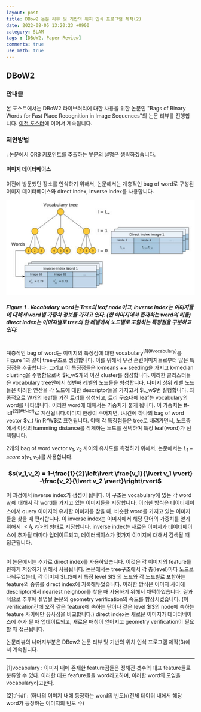 ```yaml
---
layout: post
title: DBow2 논문 리뷰 및 기반의 위치 인식 프로그램 제작(2)
date: 2022-08-05 13:20:23 +0900
category: SLAM
tags : [DBoW2, Paper Review]
comments: true
use_math: true
---
```

## DBoW2

### 안내글

본 포스트에서는 DBoW2 라이브러리에 대한 사용을 위한 논문인 "Bags of Binary Words for Fast Place Recognition in Image Sequences"의 논문 리뷰를 진행합니다. 
[이전 포스터](https://jeonhyeongjunkw.github.io/slam/2022/08/04/DBoW2_1.html)에 이어서 계속됩니다.

### 제안방법

: 논문에서 ORB 키포인트를 추출하는 부분의 설명은 생략하겠습니다. 

#### 이미지 데이터베이스 

이전에 방문했던 장소를 인식하기 위해서, 논문에서는 계층적인 bag of word로 구성된 이미지 데이터베이스와 direct index, inverse index를 사용합니다. 

![components](/public/img/DBOW2/componentsofdbow2.png)
##### Figure 1 . Vocabulary word는 Tree의 leaf node이고, inverse index는 이미지들에 대해서 word별 가중치 정보를 가지고 있다. (한 이미지에서 존재하는 word의 비율) direct index는 이미지별로 tree의 한 레벨에서 노드별로 포함하는 특징점을 구분하고있다.
<br/>
계층적인 bag of word는 이미지의 특징점에 대한 vocabulary<sup>[1](#vocabulary)</sup>를 Figure 1과 같이 tree구조로 생성합니다. 이를 위해서 우선 훈련이미지들로부터 많은 특징점을 추출합니다. 
그리고 이 특징점들은 k-means ++ seeding을 가지고 k-median clusting을 수행함으로써 $k_w$개의 이진 cluster를 생성합니다. 이러한 클러스터들은 
vocabulary tree안에서 첫번째 레벨의 노드들을 형성합니다. 나머지 상위 레벨 노드들은 이러한 연산을 각 노드에 대한 descriptor들을 가지고서 $L_w$번 실행합니다. 
최종적으로 W개의 leaf를 가진 트리를 생성되고, 트리 구조내에 leaf는 vocabulary의 word를 나타냅니다. 이러한 word에 대해서는 가중치가 붙게 됩니다. 이 가중치는 tf-idf<sup>[2](#tf-idf)</sup>로 계산됩니다.이미지 한장이 주어지면, t시간에 하나의 bag of word vector $v_t \in R^W$로 표현됩니다. 이때 각 특징점들은 tree로 내려가면서, 노드중에서 이것의 hammiing distance를 작게하는 노드를 선택하며 특정 leaf(word)가 선택됩니다.

<br/>

2개의 bag of word vector $v_1,v_2$ 사이의 유사도를 측정하기 위해서, 논문에서는 $L_{1}-score$ $s(v_1,v_2)$를 사용합니다.

### <center>   $s(v_1,v_2) = 1-\frac{1}{2}\left\lvert \frac{v_1}{\lvert v_1 \rvert} -\frac{v_2}{\lvert v_2 \rvert}\right\rvert$</center>

이 과정에서 inverse index가 생성이 됩니다. 이 구조는 vocabulary에 있는 각 word $w_i$에 대해서 각 word를 가지고 있는 이미지들을 저장합니다. 이러한 방식은 데이터베이스에서 query 이미지와 유사한 이미지를 찾을 때, 비슷한 word를 가지고 있는 이미지들을 찾을 때 편리합니다. 이 inverse index는 이미지에서 해당 단어의 가중치를 얻기위해서 $<I_t,v^i_t>$의 형태로 저장합니다. inverse index는 새로운 이미지가 데이터베이스에 추가될 때마다 업데이트되고, 데이터베이스가 몇가지 이미지에 대해서 검색될 때 접근됩니다.

<br/>
이 논문에서는 추가로 direct index를 사용하였습니다. 이것은 각 이미지의 feature를 편하게 저장하기 위해서 사용됩니다. 논문에서는 tree구조에서 각 층(level)마다 노드로 나눠두었는데, 각 이미지 $I_t$에서 특정 level $l$ 의 노드와 각 노드별로 포함하는 feature의 종류를 direct index에 기록해두었습니다. 이러한 방식은 이미지 사이에 descriptor에서 neariest neighbor를 찾을 때 사용하기 위해서 채택하였습니다. 결과적으로 추후에 설명될 논문의 geometry verification의 속도를 향상시켰습니다. (이 verification간에 오직 같은 feature에 속하는 단어나 같은 level $l$의 node에 속하는 feature 사이에만 유사성을 비교합니다.) direct index는 새로운 이미지가 데이터베이스에 추가 될 때 업데이트되고, 새로운 매칭이 얻어지고 geometry verification이 필요할 때 접근됩니다.

<br/>

논문리뷰의 나머지부분은 DBow2 논문 리뷰 및 기반의 위치 인식 프로그램 제작(3)에서 계속됩니다.


------
<a name="vocabulary">[1]vocabulary</a> : 이미지 내에 존재한 feature점들은 정해진 갯수의 대표 feature들로 분류할 수 있다. 이러한 대표 feafure들을 word라고하며, 이러한 word의 모임을 vocabulary라고한다.

<a name="tf-idf">[2]tf-idf</a> : (하나의 이미지 내에 등장하는 word의 빈도)/(전체 데이터 내에서 해당 word가 등장하는 이미지의 빈도 수)